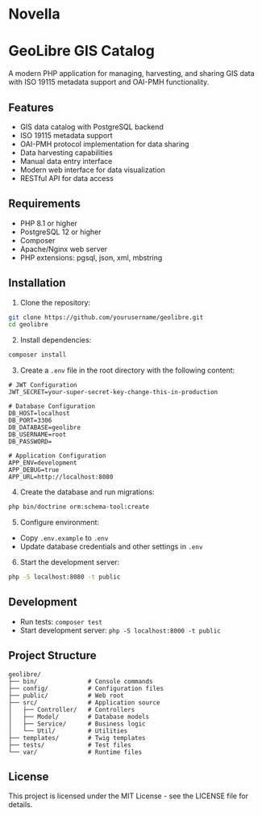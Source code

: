 # Novella


# GeoLibre GIS Catalog

A modern PHP application for managing, harvesting, and sharing GIS data with ISO 19115 metadata support and OAI-PMH functionality.

## Features

- GIS data catalog with PostgreSQL backend
- ISO 19115 metadata support
- OAI-PMH protocol implementation for data sharing
- Data harvesting capabilities
- Manual data entry interface
- Modern web interface for data visualization
- RESTful API for data access

## Requirements

- PHP 8.1 or higher
- PostgreSQL 12 or higher
- Composer
- Apache/Nginx web server
- PHP extensions: pgsql, json, xml, mbstring

## Installation

1. Clone the repository:
```bash
git clone https://github.com/yourusername/geolibre.git
cd geolibre
```

2. Install dependencies:
```bash
composer install
```

3. Create a `.env` file in the root directory with the following content:
```env
# JWT Configuration
JWT_SECRET=your-super-secret-key-change-this-in-production

# Database Configuration
DB_HOST=localhost
DB_PORT=3306
DB_DATABASE=geolibre
DB_USERNAME=root
DB_PASSWORD=

# Application Configuration
APP_ENV=development
APP_DEBUG=true
APP_URL=http://localhost:8080
```

4. Create the database and run migrations:
```bash
php bin/doctrine orm:schema-tool:create
```

5. Configure environment:
- Copy `.env.example` to `.env`
- Update database credentials and other settings in `.env`

6. Start the development server:
```bash
php -S localhost:8080 -t public
```

## Development

- Run tests: `composer test`
- Start development server: `php -S localhost:8000 -t public`

## Project Structure

```
geolibre/
├── bin/              # Console commands
├── config/           # Configuration files
├── public/           # Web root
├── src/              # Application source
│   ├── Controller/   # Controllers
│   ├── Model/        # Database models
│   ├── Service/      # Business logic
│   └── Util/         # Utilities
├── templates/        # Twig templates
├── tests/            # Test files
└── var/              # Runtime files
```

## License

This project is licensed under the MIT License - see the LICENSE file for details. 